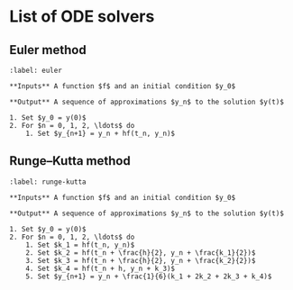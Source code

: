 # List of ODE solvers

## Euler method

```{prf:algorithm} Euler method
:label: euler

**Inputs** A function $f$ and an initial condition $y_0$

**Output** A sequence of approximations $y_n$ to the solution $y(t)$

1. Set $y_0 = y(0)$
2. For $n = 0, 1, 2, \ldots$ do
    1. Set $y_{n+1} = y_n + hf(t_n, y_n)$
```

## Runge–Kutta method

```{prf:algorithm} Runge–Kutta method
:label: runge-kutta

**Inputs** A function $f$ and an initial condition $y_0$

**Output** A sequence of approximations $y_n$ to the solution $y(t)$

1. Set $y_0 = y(0)$
2. For $n = 0, 1, 2, \ldots$ do
    1. Set $k_1 = hf(t_n, y_n)$
    2. Set $k_2 = hf(t_n + \frac{h}{2}, y_n + \frac{k_1}{2})$
    3. Set $k_3 = hf(t_n + \frac{h}{2}, y_n + \frac{k_2}{2})$
    4. Set $k_4 = hf(t_n + h, y_n + k_3)$
    5. Set $y_{n+1} = y_n + \frac{1}{6}(k_1 + 2k_2 + 2k_3 + k_4)$
```